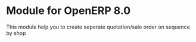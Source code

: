 # Module for OpenERP 8.0
This module help you to create seperate quotation/sale order on sequence by shop

